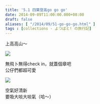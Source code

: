 ```yaml
---
title: '5.1 四葉登高go go go'
date: 2014-09-09T11:00:00.000+08:00
draft: false
aliases: [ "/2014/09/51-go-go-go.html" ]
tags : [collections - よつばと! の旅行記]
---
```


上高高山～  

[![](https://4.bp.blogspot.com/-W-JZUGW4Utg/XExRTyblJXI/AAAAAAAAG2w/q53NkM1gHiQo9sSa4oiEp64HnIbYd0-hACLcBGAs/s640/14970452270_ab013bf6c8_z.jpg)](https://4.bp.blogspot.com/-W-JZUGW4Utg/XExRTyblJXI/AAAAAAAAG2w/q53NkM1gHiQo9sSa4oiEp64HnIbYd0-hACLcBGAs/s1600/14970452270_ab013bf6c8_z.jpg)

無飛卜無得check in，就蓋個章吧  
公仔們都超可愛  

[![](https://2.bp.blogspot.com/-cQXtrUNr45o/XExRY_xZWeI/AAAAAAAAG20/GS1l8D7Joo8k997dXxvZRrDn16YfO-VsQCLcBGAs/s640/15134093036_f4a892fcdb_z.jpg)](https://2.bp.blogspot.com/-cQXtrUNr45o/XExRY_xZWeI/AAAAAAAAG20/GS1l8D7Joo8k997dXxvZRrDn16YfO-VsQCLcBGAs/s1600/15134093036_f4a892fcdb_z.jpg)

空氣好清新  
要吸大啖大啖氣（哈～）